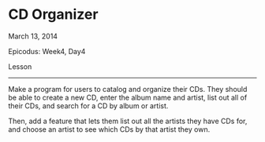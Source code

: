 CD Organizer
======================

March 13, 2014

Epicodus: Week4, Day4

Lesson
***********************

Make a program for users to catalog and organize their CDs. They should be able to create a new CD, enter the album name and artist, list out all of their CDs, and search for a CD by album or artist.

Then, add a feature that lets them list out all the artists they have CDs for, and choose an artist to see which CDs by that artist they own.
